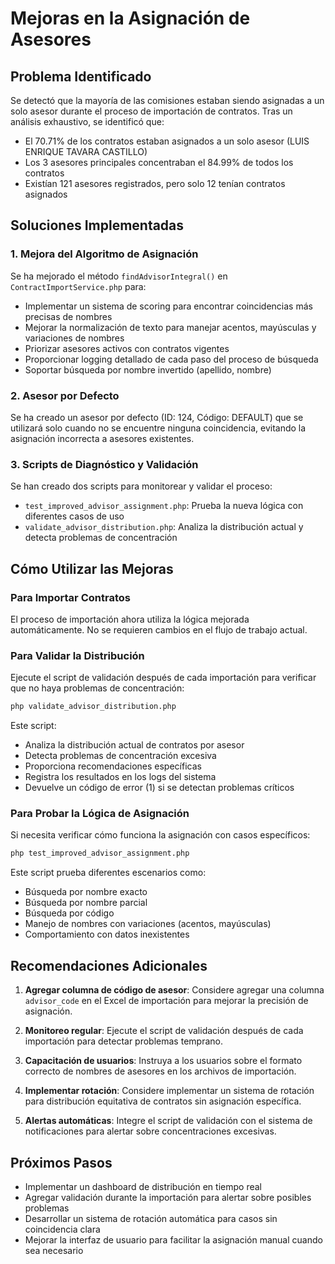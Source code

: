 # Mejoras en la Asignación de Asesores

## Problema Identificado

Se detectó que la mayoría de las comisiones estaban siendo asignadas a un solo asesor durante el proceso de importación de contratos. Tras un análisis exhaustivo, se identificó que:

- El 70.71% de los contratos estaban asignados a un solo asesor (LUIS ENRIQUE TAVARA CASTILLO)
- Los 3 asesores principales concentraban el 84.99% de todos los contratos
- Existían 121 asesores registrados, pero solo 12 tenían contratos asignados

## Soluciones Implementadas

### 1. Mejora del Algoritmo de Asignación

Se ha mejorado el método `findAdvisorIntegral()` en `ContractImportService.php` para:

- Implementar un sistema de scoring para encontrar coincidencias más precisas de nombres
- Mejorar la normalización de texto para manejar acentos, mayúsculas y variaciones de nombres
- Priorizar asesores activos con contratos vigentes
- Proporcionar logging detallado de cada paso del proceso de búsqueda
- Soportar búsqueda por nombre invertido (apellido, nombre)

### 2. Asesor por Defecto

Se ha creado un asesor por defecto (ID: 124, Código: DEFAULT) que se utilizará solo cuando no se encuentre ninguna coincidencia, evitando la asignación incorrecta a asesores existentes.

### 3. Scripts de Diagnóstico y Validación

Se han creado dos scripts para monitorear y validar el proceso:

- `test_improved_advisor_assignment.php`: Prueba la nueva lógica con diferentes casos de uso
- `validate_advisor_distribution.php`: Analiza la distribución actual y detecta problemas de concentración

## Cómo Utilizar las Mejoras

### Para Importar Contratos

El proceso de importación ahora utiliza la lógica mejorada automáticamente. No se requieren cambios en el flujo de trabajo actual.

### Para Validar la Distribución

Ejecute el script de validación después de cada importación para verificar que no haya problemas de concentración:

```bash
php validate_advisor_distribution.php
```

Este script:
- Analiza la distribución actual de contratos por asesor
- Detecta problemas de concentración excesiva
- Proporciona recomendaciones específicas
- Registra los resultados en los logs del sistema
- Devuelve un código de error (1) si se detectan problemas críticos

### Para Probar la Lógica de Asignación

Si necesita verificar cómo funciona la asignación con casos específicos:

```bash
php test_improved_advisor_assignment.php
```

Este script prueba diferentes escenarios como:
- Búsqueda por nombre exacto
- Búsqueda por nombre parcial
- Búsqueda por código
- Manejo de nombres con variaciones (acentos, mayúsculas)
- Comportamiento con datos inexistentes

## Recomendaciones Adicionales

1. **Agregar columna de código de asesor**: Considere agregar una columna `advisor_code` en el Excel de importación para mejorar la precisión de asignación.

2. **Monitoreo regular**: Ejecute el script de validación después de cada importación para detectar problemas temprano.

3. **Capacitación de usuarios**: Instruya a los usuarios sobre el formato correcto de nombres de asesores en los archivos de importación.

4. **Implementar rotación**: Considere implementar un sistema de rotación para distribución equitativa de contratos sin asignación específica.

5. **Alertas automáticas**: Integre el script de validación con el sistema de notificaciones para alertar sobre concentraciones excesivas.

## Próximos Pasos

- Implementar un dashboard de distribución en tiempo real
- Agregar validación durante la importación para alertar sobre posibles problemas
- Desarrollar un sistema de rotación automática para casos sin coincidencia clara
- Mejorar la interfaz de usuario para facilitar la asignación manual cuando sea necesario